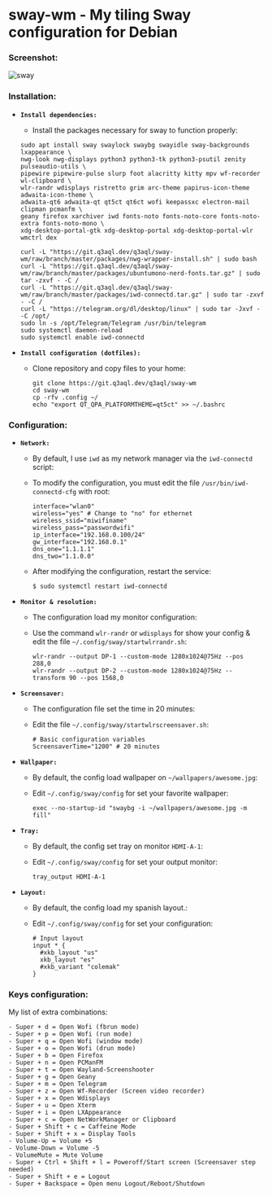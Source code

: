 sway-wm - My tiling Sway configuration for Debian
================================================================

### Screenshot:

![sway](https://git.q3aql.dev/q3aql/sway-wm/raw/branch/master/examples/sway.png)

### Installation:

  * **`Install dependencies:`**
  
    * Install the packages necessary for sway to function properly:

    ```shell
    sudo apt install sway swaylock swaybg swayidle sway-backgrounds lxappearance \
    nwg-look nwg-displays python3 python3-tk python3-psutil zenity pulseaudio-utils \
    pipewire pipewire-pulse slurp foot alacritty kitty mpv wf-recorder wl-clipboard \
    wlr-randr wdisplays ristretto grim arc-theme papirus-icon-theme adwaita-icon-theme \
    adwaita-qt6 adwaita-qt qt5ct qt6ct wofi keepassxc electron-mail clipman pcmanfm \
    geany firefox xarchiver iwd fonts-noto fonts-noto-core fonts-noto-extra fonts-noto-mono \
    xdg-desktop-portal-gtk xdg-desktop-portal xdg-desktop-portal-wlr wmctrl dex
    ````

    ```shell
    curl -L "https://git.q3aql.dev/q3aql/sway-wm/raw/branch/master/packages/nwg-wrapper-install.sh" | sudo bash
    curl -L "https://git.q3aql.dev/q3aql/sway-wm/raw/branch/master/packages/ubuntumono-nerd-fonts.tar.gz" | sudo tar -zxvf - -C /
    curl -L "https://git.q3aql.dev/q3aql/sway-wm/raw/branch/master/packages/iwd-connectd.tar.gz" | sudo tar -zxvf - -C /
    curl -L "https://telegram.org/dl/desktop/linux" | sudo tar -Jxvf - -C /opt/
    sudo ln -s /opt/Telegram/Telegram /usr/bin/telegram
    sudo systemctl daemon-reload
    sudo systemctl enable iwd-connectd
    ````
 
  * **`Install configuration (dotfiles):`**
  
    * Clone repository and copy files to your home:

      ```shell
      git clone https://git.q3aql.dev/q3aql/sway-wm
      cd sway-wm
      cp -rfv .config ~/
      echo "export QT_QPA_PLATFORMTHEME=qt5ct" >> ~/.bashrc
      ````

### Configuration:

  * **`Network:`**
  
    * By default, I use `iwd` as my network manager via the `iwd-connectd` script:
    * To modify the configuration, you must edit the file `/usr/bin/iwd-connectd-cfg` with root:
    
      ```shell
      interface="wlan0"
      wireless="yes" # Change to "no" for ethernet
      wireless_ssid="miwifiname"
      wireless_pass="passwordwifi"
      ip_interface="192.168.0.100/24"
      gw_interface="192.168.0.1"
      dns_one="1.1.1.1"
      dns_two="1.1.0.0"
      ````

    * After modifying the configuration, restart the service:

      ```shell
      $ sudo systemctl restart iwd-connectd
      ````

  * **`Monitor & resolution:`**
  
    * The configuration load my monitor configuration:
    * Use the command `wlr-randr` or `wdisplays` for show your config & edit the file `~/.config/sway/startwlrrandr.sh`:
    
      ```shell
      wlr-randr --output DP-1 --custom-mode 1280x1024@75Hz --pos 288,0
      wlr-randr --output DP-2 --custom-mode 1280x1024@75Hz --transform 90 --pos 1568,0
      ````

  * **`Screensaver:`**
  
    * The configuration file set the time in 20 minutes:
    * Edit the file `~/.config/sway/startwlrscreensaver.sh`:
    
      ```shell
      # Basic configuration variables
      ScreensaverTime="1200" # 20 minutes
      ````

 * **`Wallpaper:`**
  
    * By default, the config load wallpaper on `~/wallpapers/awesome.jpg`:
    * Edit  `~/.config/sway/config` for set your favorite wallpaper:
    
      ```shell
      exec --no-startup-id "swaybg -i ~/wallpapers/awesome.jpg -m fill"
      ````

 * **`Tray:`**
  
    * By default, the config set tray on monitor `HDMI-A-1`:
    * Edit  `~/.config/sway/config` for set your output monitor:
    
      ```shell
      tray_output HDMI-A-1
      ````

  * **`Layout:`**
  
    * By default, the config load my spanish layout.:
    * Edit  `~/.config/sway/config` for set your configuration:
    
      ```shell
      # Input layout
      input * {
        #xkb_layout "us"
        xkb_layout "es"
        #xkb_variant "colemak"
      }
      ````

### Keys configuration:

My list of extra combinations:

    - Super + d = Open Wofi (fbrun mode)
    - Super + p = Open Wofi (run mode)
    - Super + q = Open Wofi (window mode)
    - Super + o = Open Wofi (drun mode)
    - Super + b = Open Firefox
    - Super + n = Open PCManFM
    - Super + t = Open Wayland-Screenshooter
    - Super + g = Open Geany
    - Super + m = Open Telegram 
    - Super + z = Open Wf-Recorder (Screen video recorder) 
    - Super + x = Open Wdisplays
    - Super + u = Open Xterm
    - Super + i = Open LXAppearance
    - Super + c = Open NetWorkManager or Clipboard
    - Super + Shift + c = Caffeine Mode
    - Super + Shift + x = Display Tools
    - Volume-Up = Volume +5
    - Volume-Down = Volume -5
    - VolumeMute = Mute Volume
    - Super + Ctrl + Shift + l = Poweroff/Start screen (Screensaver step needed)
    - Super + Shift + e = Logout
    - Super + Backspace = Open menu Logout/Reboot/Shutdown

